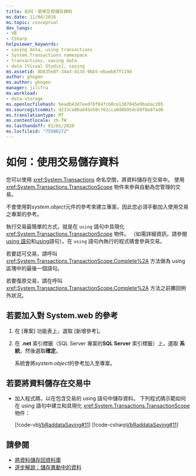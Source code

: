 ```yaml
---
title: 如何：使用交易儲存資料
ms.date: 11/04/2016
ms.topic: conceptual
dev_langs:
- VB
- CSharp
helpviewer_keywords:
- saving data, using transactions
- System.Transactions namespace
- transactions, saving data
- data [Visual Studio], saving
ms.assetid: 8b835e8f-34a3-413d-9bb5-ebaeb87f1198
author: ghogen
ms.author: ghogen
manager: jillfra
ms.workload:
- data-storage
ms.openlocfilehash: beadb43d7eed78f04fc60ce1307045e9badac205
ms.sourcegitcommit: d233ca00ad45e50cf62cca0d0b95dc69f0a87ad6
ms.translationtype: MT
ms.contentlocale: zh-TW
ms.lasthandoff: 01/01/2020
ms.locfileid: "75586272"
---
```

# <a name="how-to-save-data-by-using-a-transaction"></a>如何：使用交易儲存資料

您可以使用 <xref:System.Transactions> 命名空間，將資料儲存在交易中。 使用 <xref:System.Transactions.TransactionScope> 物件來參與自動為您管理的交易。

不會使用對*system.object*元件的參考來建立專案，因此您必須手動加入使用交易之專案的參考。

執行交易最簡單的方式，就是在 `using` 語句中具現化 <xref:System.Transactions.TransactionScope> 物件。 （如需詳細資訊，請參閱[using 語句](/dotnet/visual-basic/language-reference/statements/using-statement)和[using](/dotnet/csharp/language-reference/keywords/using-statement)語句）。在 `using` 語句內執行的程式碼會參與交易。

若要認可交易，請呼叫 <xref:System.Transactions.TransactionScope.Complete%2A> 方法做為 using 區塊中的最後一個語句。

若要復原交易，請在呼叫 <xref:System.Transactions.TransactionScope.Complete%2A> 方法之前擲回例外狀況。

## <a name="to-add-a-reference-to-the-systemtransactionsdll"></a>若要加入對 System.web 的參考

1. 在 [專案] 功能表上，選取 [新增參考]。

2. 在  **.net**  索引標籤（SQL Server 專案的**SQL Server**  索引標籤）上，選取 **系統**，然後選取**確定**。

     系統會將*system.object*的參考加入至專案。

## <a name="to-save-data-in-a-transaction"></a>若要將資料儲存在交易中

- 加入程式碼，以在包含交易的 using 語句中儲存資料。 下列程式碼示範如何在 using 語句中建立和具現化 <xref:System.Transactions.TransactionScope> 物件：

     [!code-vb[VbRaddataSaving#11](../data-tools/codesnippet/VisualBasic/save-data-by-using-a-transaction_1.vb)]
     [!code-csharp[VbRaddataSaving#11](../data-tools/codesnippet/CSharp/save-data-by-using-a-transaction_1.cs)]

## <a name="see-also"></a>請參閱

- [將資料儲存回資料庫](../data-tools/save-data-back-to-the-database.md)
- [逐步解說：儲存異動中的資料](../data-tools/save-data-in-a-transaction.md)
